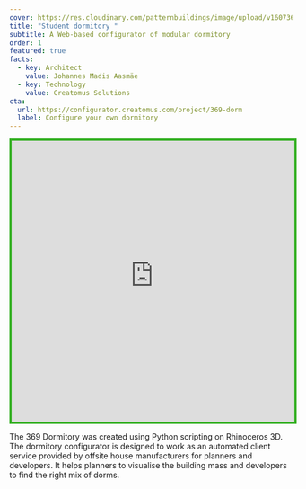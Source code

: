 ```yaml
---
cover: https://res.cloudinary.com/patternbuildings/image/upload/v1607360139/projects/dormitory/Dormitory_juuhe0.jpg
title: "Student dormitory "
subtitle: A Web-based configurator of modular dormitory
order: 1
featured: true
facts:
  - key: Architect
    value: Johannes Madis Aasmäe
  - key: Technology
    value: Creatomus Solutions
cta:
  url: https://configurator.creatomus.com/project/369-dorm
  label: Configure your own dormitory
---
```

<iframe
  src="https://configurator.creatomus.com/project/369-dorm?ui=minimal_fullscreen_only"
  style="width: 100%; height: 500px; border: 4px solid #36b025"
  allowfullscreen
></iframe>

The 369 Dormitory was created using Python scripting on Rhinoceros 3D. The dormitory configurator is designed to work as an automated client service provided by offsite house manufacturers for planners and developers. It helps planners to visualise the building mass and developers to find the right mix of dorms.